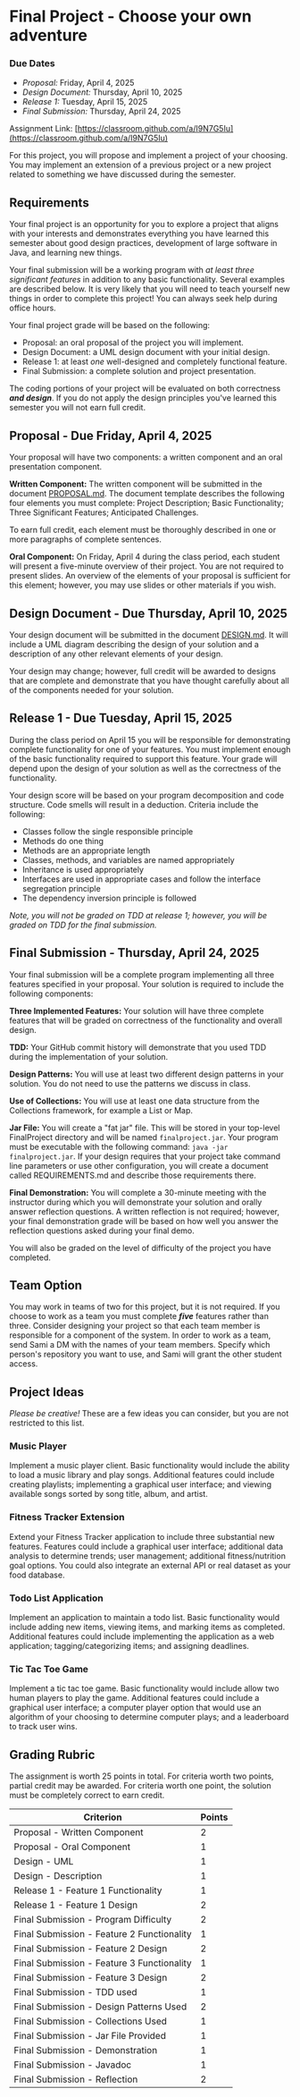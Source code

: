 # Final Project - Choose your own adventure

### Due Dates
- *Proposal:* Friday, April 4, 2025
- *Design Document:* Thursday, April 10, 2025
- *Release 1:* Tuesday, April 15, 2025
- *Final Submission:* Thursday, April 24, 2025

Assignment Link: [https://classroom.github.com/a/I9N7G5Iu](https://classroom.github.com/a/I9N7G5Iu)

For this project, you will propose and implement a project of your choosing. You may implement an extension of a previous project or a new project related to something we have discussed during the semester.

## Requirements
Your final project is an opportunity for you to explore a project that aligns with your interests and  demonstrates everything you have learned this semester about good design practices, development of large software in Java, and learning new things. 

Your final submission will be a working program with *at least three significant features* in addition to any basic functionality. Several examples are described below. It is very likely that you will need to teach yourself new things in order to complete this project! You can always seek help during office hours.

Your final project grade will be based on the following:

- Proposal: an oral proposal of the project you will implement.
- Design Document: a UML design document with your initial design.
- Release 1: at least *one* well-designed and completely functional feature. 
- Final Submission: a complete solution and project presentation. 

The coding portions of your project will be evaluated on both correctness ***and design***. If you do not apply the design principles you've learned this semester you will not earn full credit.

## Proposal - Due Friday, April 4, 2025

Your proposal will have two components: a written component and an oral presentation component.

**Written Component:** The written component will be submitted in the document [PROPOSAL.md](PROPOSAL.md). The document template describes the following four elements you must complete: Project Description; Basic Functionality; Three Significant Features; Anticipated Challenges.

To earn full credit, each element must be thoroughly described in one or more paragraphs of complete sentences.

**Oral Component:** On Friday, April 4 during the class period, each student will present a five-minute overview of their project. You are not required to present slides. An overview of the elements of your proposal is sufficient for this element; however, you may use slides or other materials if you wish.

## Design Document - Due Thursday, April 10, 2025

Your design document will be submitted in the document [DESIGN.md](DESIGN.md). It will include a UML diagram describing the design of your solution and a description of any other relevant elements of your design.

Your design may change; however, full credit will be awarded to designs that are complete and demonstrate that you have thought carefully about all of the components needed for your solution.

## Release 1 - Due Tuesday, April 15, 2025

During the class period on April 15 you will be responsible for demonstrating complete functionality for one of your features. You must implement enough of the basic functionality required to support this feature. Your grade will depend upon the design of your solution as well as the correctness of the functionality.

Your design score will be based on your program decomposition and code structure. Code smells will result in a deduction. Criteria include the following: 
- Classes follow the single responsible principle
- Methods do one thing 
- Methods are an appropriate length
- Classes, methods, and variables are named appropriately
- Inheritance is used appropriately
- Interfaces are used in appropriate cases and follow the interface segregation principle
- The dependency inversion principle is followed

*Note, you will not be graded on TDD at release 1; however, you will be graded on TDD for the final submission.*

## Final Submission - Thursday, April 24, 2025

Your final submission will be a complete program implementing all three features specified in your proposal. Your solution is required to include the following components:

**Three Implemented Features:** Your solution will have three complete features that will be graded on correctness of the functionality and overall design. 

**TDD:** Your GitHub commit history will demonstrate that you used TDD during the implementation of your solution. 

**Design Patterns:** You will use at least two different design patterns in your solution. You do not need to use the patterns we discuss in class. 

**Use of Collections:** You will use at least one data structure from the Collections framework, for example a List or Map.

**Jar File:** You will create a "fat jar" file. This will be stored in your top-level FinalProject directory and will be named `finalproject.jar`. Your program must be executable with the following command: `java -jar finalproject.jar`. If your design requires that your project take command line parameters or use other configuration, you will create a document called REQUIREMENTS.md and describe those requirements there. 

**Final Demonstration:** You will complete a 30-minute meeting with the instructor during which you will demonstrate your solution and orally answer reflection questions. A written reflection is not required; however, your final demonstration grade will be based on how well you answer the reflection questions asked during your final demo. 

You will also be graded on the level of difficulty of the project you have completed.

## Team Option

You may work in teams of two for this project, but it is not required. If you choose to work as a team you must complete ***five*** features rather than three. Consider designing your project so that each team member is responsible for a component of the system. In order to work as a team, send Sami a DM with the names of your team members. Specify which person's repository you want to use, and Sami will grant the other student access.

## Project Ideas

*Please be creative!* These are a few ideas you can consider, but you are not restricted to this list. 

### Music Player
Implement a music player client. Basic functionality would include the ability to load a music library and play songs. Additional features could include creating playlists; implementing a graphical user interface; and viewing available songs sorted by song title, album, and artist.

### Fitness Tracker Extension
Extend your Fitness Tracker application to include three substantial new features. Features could include a graphical user interface; additional data analysis to determine trends; user management; additional fitness/nutrition goal options. You could also integrate an external API or real dataset as your food database.

### Todo List Application
Implement an application to maintain a todo list. Basic functionality would include adding new items, viewing items, and marking items as completed. Additional features could include implementing the application as a web application; tagging/categorizing items; and assigning deadlines.

### Tic Tac Toe Game
Implement a tic tac toe game. Basic functionality would include allow two human players to play the game. Additional features could include a graphical user interface; a computer player option that would use an algorithm of your choosing to determine computer plays; and a leaderboard to track user wins.    

## Grading Rubric

The assignment is worth 25 points in total. For criteria worth two points,
partial credit may be awarded. For criteria worth one point, the solution must
be completely correct to earn credit.

| Criterion                                  | Points | 
|--------------------------------------------|--------|
| Proposal - Written Component               | 2      |
| Proposal - Oral Component                  | 1      |
| Design - UML                               | 1      |
| Design - Description                       | 1      |
| Release 1 - Feature 1 Functionality        | 1      |
| Release 1 - Feature 1 Design               | 2      |
| Final Submission - Program Difficulty      | 2      |
| Final Submission - Feature 2 Functionality | 1      |
| Final Submission - Feature 2 Design        | 2      |
| Final Submission - Feature 3 Functionality | 1      |
| Final Submission - Feature 3 Design        | 2      |
| Final Submission - TDD used                | 1      |
| Final Submission - Design Patterns Used    | 2      |
| Final Submission - Collections Used        | 1      |
| Final Submission - Jar File Provided       | 1      |
| Final Submission - Demonstration           | 1      |
| Final Submission - Javadoc                 | 1      |
| Final Submission - Reflection              | 2      |
